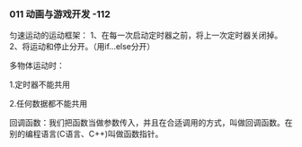### 011   动画与游戏开发   -112

匀速运动的运动框架：
    1、在每一次启动定时器之前，将上一次定时器关闭掉。
    2、将运动和停止分开。（用if...else分开）

多物体运动时：

1.定时器不能共用

2.任何数据都不能共用

​	回调函数：我们把函数当做参数传入，并且在合适调用的方式，叫做回调函数。在别的编程语言(C语言、C++)叫做函数指针。